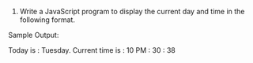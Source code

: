 1. Write a JavaScript program to display the current day and time in the following format.

Sample Output: 

Today is : Tuesday.  Current time is : 10 PM : 30 : 38
